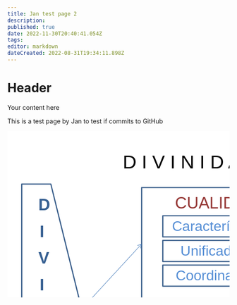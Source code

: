 ```yaml
---
title: Jan test page 2
description: 
published: true
date: 2022-11-30T20:40:41.054Z
tags: 
editor: markdown
dateCreated: 2022-08-31T19:34:11.898Z
---
```


# Header
Your content here

This is a test page by Jan to test if commits to GitHub

<svg width="960" height="720" xmlns="http://www.w3.org/2000/svg" xmlns:xlink="http://www.w3.org/1999/xlink"
    overflow="hidden">
    <defs>
        <clipPath id="clip0">
            <rect x="0" y="0" width="960" height="720" />
        </clipPath>
    </defs>
    <g clip-path="url(#clip0)">
        <rect x="0" y="0" width="960" height="720" fill="#FFFFFF" />
        <rect x="304.5" y="128.5" width="352" height="256" stroke="#385D8A" stroke-width="2.66667"
            stroke-linejoin="round" stroke-miterlimit="10" fill="#FFFFFF" /><text
            font-family="Comic Sans MS,Comic Sans MS_MSFontService,sans-serif" font-weight="400" font-size="43"
            transform="translate(261.667 85)">D I V I N I D A D</text>
        <rect x="712.5" y="184.5" width="216" height="113" stroke="#376092" stroke-linejoin="round"
            stroke-miterlimit="10" fill="none" /><text
            font-family="Comic Sans MS,Comic Sans MS_MSFontService,sans-serif" font-weight="400" font-size="43"
            transform="translate(769.747 229)">De la</text><text
            font-family="Comic Sans MS,Comic Sans MS_MSFontService,sans-serif" font-weight="400" font-size="43"
            transform="translate(733.167 281)">DEIDAD</text><text
            font-family="Comic Sans MS,Comic Sans MS_MSFontService,sans-serif" font-weight="400" font-size="16"
            transform="translate(793.6 44)">PRÓLOGO</text><text
            font-family="Comic Sans MS,Comic Sans MS_MSFontService,sans-serif" font-weight="400" font-size="11"
            transform="translate(793.6 58)">(p. 3) 0:1.17</text>
        <path
            d="M0.368164-0.338313 135.698 146.932 134.961 147.608-0.368164 0.338313ZM133.842 138.116 136.002 148.002 126.333 145.016C126.07 144.934 125.922 144.654 126.003 144.39 126.085 144.127 126.365 143.979 126.628 144.06L135.478 146.793 134.842 147.378 132.865 138.33C132.806 138.06 132.977 137.793 133.247 137.734 133.516 137.675 133.783 137.846 133.842 138.116Z"
            fill="#4A7EBB" transform="matrix(1 0 0 -1 168.5 404.5)" />
        <path
            d="M168.874 404.168 280.216 529.356 279.469 530.021 168.126 404.832ZM278.503 520.511 280.502 530.43 270.883 527.287C270.621 527.202 270.477 526.919 270.563 526.657 270.649 526.394 270.931 526.251 271.194 526.337L279.997 529.213 279.352 529.787 277.522 520.708C277.468 520.437 277.643 520.174 277.914 520.119 278.184 520.065 278.448 520.24 278.503 520.511Z"
            fill="#4A7EBB" />
        <path
            d="M168.66 404.026 279.723 441.637 279.402 442.584 168.34 404.974ZM273.859 434.796 280.502 442.429 270.588 444.455C270.318 444.51 270.054 444.335 269.998 444.065 269.943 443.794 270.118 443.53 270.388 443.475L279.462 441.621 279.185 442.439 273.105 435.453C272.923 435.245 272.945 434.929 273.154 434.747 273.362 434.566 273.678 434.588 273.859 434.796Z"
            fill="#4A7EBB" />
        <rect x="352.5" y="192.5" width="256" height="48" stroke="#385D8A" stroke-width="2.66667"
            stroke-linejoin="round" stroke-miterlimit="10" fill="#FFFFFF" /><text fill="#558ED5"
            font-family="Comic Sans MS,Comic Sans MS_MSFontService,sans-serif" font-weight="400" font-size="32"
            transform="translate(373.5 227)">Característica</text>
        <rect x="352.5" y="248.5" width="256" height="48" stroke="#385D8A" stroke-width="2.66667"
            stroke-linejoin="round" stroke-miterlimit="10" fill="#FFFFFF" /><text fill="#558ED5"
            font-family="Comic Sans MS,Comic Sans MS_MSFontService,sans-serif" font-weight="400" font-size="32"
            transform="translate(392.583 283)">Unificadora</text>
        <rect x="352.5" y="304.5" width="256" height="48" stroke="#385D8A" stroke-width="2.66667"
            stroke-linejoin="round" stroke-miterlimit="10" fill="#FFFFFF" /><text fill="#558ED5"
            font-family="Comic Sans MS,Comic Sans MS_MSFontService,sans-serif" font-weight="400" font-size="32"
            transform="translate(381.667 339)">Coordinadora</text>
        <path
            d="M168.943 404.268 280.481 617.313 279.595 617.777 168.057 404.732ZM280.964 608.322 280.501 618.43 271.93 613.052C271.696 612.905 271.626 612.596 271.772 612.362 271.919 612.129 272.228 612.058 272.462 612.205L280.307 617.128 279.541 617.528 279.965 608.276C279.978 608 280.212 607.787 280.488 607.8 280.763 607.812 280.977 608.046 280.964 608.322Z"
            fill="#4A7EBB" />
        <path
            d="M656.034 384.771 711.673 242.243 712.605 242.606 656.966 385.135ZM704.573 247.786 712.501 241.498 714.072 251.494C714.115 251.767 713.928 252.023 713.656 252.065 713.383 252.108 713.127 251.922 713.084 251.649L711.646 242.5 712.451 242.814 705.194 248.569C704.978 248.741 704.663 248.705 704.492 248.488 704.32 248.272 704.357 247.957 704.573 247.786Z"
            fill="#4A7EBB" />
        <path d="M32.5001 120.5 98.4992 120.5 168.5 404.5 98.4992 688.5 32.5001 688.5Z" stroke="#385D8A"
            stroke-width="2.66667" stroke-linejoin="round" stroke-miterlimit="10" fill="#FFFFFF" fill-rule="evenodd" />
        <text fill="#376092" font-family="Comic Sans MS,Comic Sans MS_MSFontService,sans-serif" font-weight="700"
            font-size="37" transform="translate(70.1565 180)">D</text><text fill="#376092"
            font-family="Comic Sans MS,Comic Sans MS_MSFontService,sans-serif" font-weight="700" font-size="37"
            transform="translate(73.1565 241)">I</text><text fill="#376092"
            font-family="Comic Sans MS,Comic Sans MS_MSFontService,sans-serif" font-weight="700" font-size="37"
            transform="translate(70.1565 301)">V</text><text fill="#376092"
            font-family="Comic Sans MS,Comic Sans MS_MSFontService,sans-serif" font-weight="700" font-size="37"
            transform="translate(73.1565 362)">I</text><text fill="#376092"
            font-family="Comic Sans MS,Comic Sans MS_MSFontService,sans-serif" font-weight="700" font-size="37"
            transform="translate(68.1565 423)">N</text><text fill="#376092"
            font-family="Comic Sans MS,Comic Sans MS_MSFontService,sans-serif" font-weight="700" font-size="37"
            transform="translate(73.1565 483)">I</text><text fill="#376092"
            font-family="Comic Sans MS,Comic Sans MS_MSFontService,sans-serif" font-weight="700" font-size="37"
            transform="translate(70.1565 544)">D</text><text fill="#376092"
            font-family="Comic Sans MS,Comic Sans MS_MSFontService,sans-serif" font-weight="700" font-size="37"
            transform="translate(69.1565 605)">A</text><text fill="#376092"
            font-family="Comic Sans MS,Comic Sans MS_MSFontService,sans-serif" font-weight="700" font-size="37"
            transform="translate(70.1565 665)">D</text><text fill="#953735"
            font-family="Comic Sans MS,Comic Sans MS_MSFontService,sans-serif" font-weight="400" font-size="37"
            transform="translate(380.25 176)">CUALIDAD</text>
        <path
            d="M0.222736-0.447648 111.883 55.1111 111.437 56.0064-0.222736 0.447648ZM106.995 47.5427 112.549 56.001 102.452 56.6721C102.177 56.6904 101.939 56.4819 101.92 56.2064 101.902 55.9309 102.111 55.6926 102.386 55.6743L111.627 55.0601 111.243 55.8334 106.159 48.0916C106.008 47.8608 106.072 47.5508 106.303 47.3992 106.533 47.2476 106.843 47.3119 106.995 47.5427Z"
            fill="#4A7EBB" transform="matrix(1.83697e-16 1 1 -1.83697e-16 656.5 128.5)" /><text
            font-family="Calibri,Calibri_MSFontService,sans-serif" font-weight="400" font-size="24"
            transform="translate(289.6 436)">“</text><text
            font-family="Comic Sans MS,Comic Sans MS_MSFontService,sans-serif" font-weight="400" font-size="24"
            transform="translate(299.6 436)">Comprensible por la criatura como</text><text fill="#376092"
            font-family="Comic Sans MS,Comic Sans MS_MSFontService,sans-serif" font-weight="700" font-size="24"
            transform="translate(686.1 436)">VERDAD,</text><text fill="#376092"
            font-family="Comic Sans MS,Comic Sans MS_MSFontService,sans-serif" font-weight="700" font-size="24"
            transform="translate(289.6 464)">BELLEZA y BONDAD</text><text
            font-family="Calibri,Calibri_MSFontService,sans-serif" font-weight="400" font-size="24"
            transform="translate(545.6 464)">.”</text><text
            font-family="Comic Sans MS,Comic Sans MS_MSFontService,sans-serif" font-weight="400" font-size="24"
            transform="translate(289.6 524)">“ Correlacionada en personalidad como</text><text fill="#77933C"
            font-family="Comic Sans MS,Comic Sans MS_MSFontService,sans-serif" font-weight="700" font-size="24"
            transform="translate(722.6 524)">AMOR,</text><text fill="#77933C"
            font-family="Comic Sans MS,Comic Sans MS_MSFontService,sans-serif" font-weight="700" font-size="24"
            transform="translate(289.6 552)">MISERICORDIA y MINISTERIO</text><text
            font-family="Calibri,Calibri_MSFontService,sans-serif" font-weight="400" font-size="24"
            transform="translate(678.433 552)">.”</text><text
            font-family="Comic Sans MS,Comic Sans MS_MSFontService,sans-serif" font-weight="400" font-size="24"
            transform="translate(289.6 612)">“ Revelada en niveles impersonales como</text><text fill="#953735"
            font-family="Comic Sans MS,Comic Sans MS_MSFontService,sans-serif" font-weight="700" font-size="24"
            transform="translate(741.1 612)">JUSTICIA,</text><text fill="#953735"
            font-family="Comic Sans MS,Comic Sans MS_MSFontService,sans-serif" font-weight="700" font-size="24"
            transform="translate(289.6 640)">PODER y SOBERANIA</text><text
            font-family="Calibri,Calibri_MSFontService,sans-serif" font-weight="400" font-size="24"
            transform="translate(552.267 640)">.”</text><text fill="#898989"
            font-family="Calibri,Calibri_MSFontService,sans-serif" font-weight="400" font-size="16"
            transform="translate(57.6 692)">30.11.22</text><text fill="#898989"
            font-family="Calibri,Calibri_MSFontService,sans-serif" font-weight="400" font-size="16"
            transform="translate(894.1 692)">8</text><text fill="#898989"
            font-family="Calibri,Calibri_MSFontService,sans-serif" font-weight="400" font-size="16"
            transform="translate(472 692)">FR</text>
    </g>
</svg>
